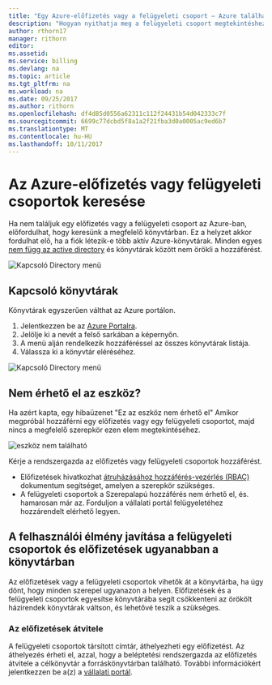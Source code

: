 ```yaml
---
title: "Egy Azure-előfizetés vagy a felügyeleti csoport – Azure található |} Microsoft Docs"
description: "Hogyan nyithatja meg a felügyeleti csoport megtekintéshez több könyvtárak és előfizetések között"
author: rthorn17
manager: rithorn
editor: 
ms.assetid: 
ms.service: billing
ms.devlang: na
ms.topic: article
ms.tgt_pltfrm: na
ms.workload: na
ms.date: 09/25/2017
ms.author: rithorn
ms.openlocfilehash: df4d85d0556a62311c112f24431b54d042333c7f
ms.sourcegitcommit: 6699c77dcbd5f8a1a2f21fba3d0a0005ac9ed6b7
ms.translationtype: MT
ms.contentlocale: hu-HU
ms.lasthandoff: 10/11/2017
---
```

# <a name="find-an-azure-subscription-or-management-group"></a>Az Azure-előfizetés vagy felügyeleti csoportok keresése

Ha nem találjuk egy előfizetés vagy a felügyeleti csoport az Azure-ban, előfordulhat, hogy keresünk a megfelelő könyvtárban. Ez a helyzet akkor fordulhat elő, ha a fiók létezik-e több aktív Azure-könyvtárak. Minden egyes [nem függ az active directory](https://docs.microsoft.com/en-us/azure/active-directory/active-directory-licensing-directory-independence) és könyvtárak között nem örökli a hozzáférést.      

![Kapcsoló Directory menü](media/billing-enterprise-mgmt-groups/mgempty.png)



## <a name="switch-directories"></a>Kapcsoló könyvtárak 
Könyvtárak egyszerűen válthat az Azure portálon.
1.  Jelentkezzen be az [Azure Portalra](https://portal.azure.com).
2.  Jelölje ki a nevét a felső sarkában a képernyőn. 
3.  A menü alján rendelkezik hozzáféréssel az összes könyvtárak listája.
4.  Válassza ki a könyvtár eléréséhez. 

![Kapcsoló Directory menü](media/billing-enterprise-mgmt-groups/switch-directory.png)

## <a name="asset-is-unavailable"></a>Nem érhető el az eszköz? 
Ha azért kapta, egy hibaüzenet "Ez az eszköz nem érhető el" Amikor megpróbál hozzáférni egy előfizetés vagy egy felügyeleti csoportot, majd nincs a megfelelő szerepkör ezen elem megtekintéséhez.  

![eszköz nem található](media/billing-enterprise-mgmt-groups/asset-not-found.png)

Kérje a rendszergazda az előfizetés vagy felügyeleti csoportok hozzáférést.  
* Előfizetések hivatkozhat [átruházásához hozzáférés-vezérlés (RBAC)](https://docs.microsoft.com/en-us/azure/active-directory/role-based-access-control-configure) dokumentum segítséget, amelyen a szerepkör szükséges.
* A felügyeleti csoportok a Szerepalapú hozzáférés nem érhető el, és. hamarosan már az. Forduljon a vállalati portál felügyeletéhez hozzárendelt elérhető legyen.   

## <a name="improve-your-experience-with-management-groups-and-subscriptions-in-the-same-directory"></a>A felhasználói élmény javítása a felügyeleti csoportok és előfizetések ugyanabban a könyvtárban 
Az előfizetések vagy a felügyeleti csoportok vihetők át a könyvtárba, ha úgy dönt, hogy minden szerepel ugyanazon a helyen.  Előfizetések és a felügyeleti csoportok egyesítse könyvtárába segít csökkenteni az örökölt házirendek könyvtárak váltson, és lehetővé teszik a szükséges.  


### <a name="transfer-your-subscriptions"></a>Az előfizetések átvitele 
A felügyeleti csoportok társított címtár, áthelyezheti egy előfizetést. Az áthelyezés érheti el, azzal, hogy a beléptetési rendszergazda az előfizetés átvitele a célkönyvtár a forráskönyvtárban található. További információkért jelentkezzen be a(z) a [vállalati portál](https://ea.azure.com/helpdocs/changeAccountOwnerForASubscription).


 






